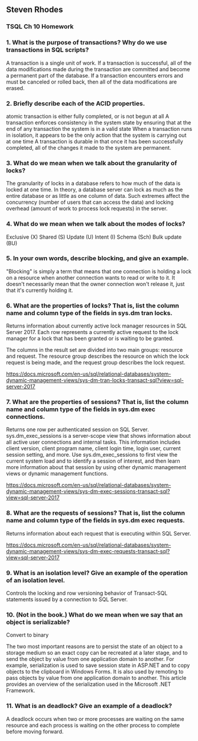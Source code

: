 ## Steven Rhodes
### TSQL Ch 10 Homework

### 1. What is the purpose of transactions? Why do we use transactions in SQL scripts?
A transaction is a single unit of work. If a transaction is successful, all of the data modifications made during the transaction are committed and become a permanent part of the database. If a transaction encounters errors and must be canceled or rolled back, then all of the data modifications are erased.

### 2. Briefly describe each of the ACID properties.
atomic transaction is either fully completed, or is not begun at all
A transaction enforces consistency in the system state by ensuring that at the end of any transaction the system is in a valid state
When a transaction runs in isolation, it appears to be the only action that the system is carrying out at one time
A transaction is durable in that once it has been successfully completed, all of the changes it made to the system are permanent.

### 3. What do we mean when we talk about the granularity of locks?
The granularity of locks in a database refers to how much of the data is locked at one time. In theory, a database server can lock as much as the entire database or as little as one column of data. Such extremes affect the concurrency (number of users that can access the data) and locking overhead (amount of work to process lock requests) in the server.

### 4. What do we mean when we talk about the modes of locks?
Exclusive (X)
Shared (S)
Update (U)
Intent (I)
Schema (Sch)
Bulk update (BU)

### 5. In your own words, describe blocking, and give an example.
"Blocking" is simply a term that means that one connection is holding a lock on a resource when another connection wants to read or write to it. It doesn't necessarily mean that the owner connection won't release it, just that it's currently holding it.

### 6. What are the properties of locks? That is, list the column name and column type of the fields in sys.dm tran locks.
Returns information about currently active lock manager resources in SQL Server 2017. Each row represents a currently active request to the lock manager for a lock that has been granted or is waiting to be granted.

The columns in the result set are divided into two main groups: resource and request. The resource group describes the resource on which the lock request is being made, and the request group describes the lock request.

https://docs.microsoft.com/en-us/sql/relational-databases/system-dynamic-management-views/sys-dm-tran-locks-transact-sql?view=sql-server-2017

### 7. What are the properties of sessions? That is, list the column name and column type of the fields in sys.dm exec connections.
Returns one row per authenticated session on SQL Server. sys.dm_exec_sessions is a server-scope view that shows information about all active user connections and internal tasks. This information includes client version, client program name, client login time, login user, current session setting, and more. Use sys.dm_exec_sessions to first view the current system load and to identify a session of interest, and then learn more information about that session by using other dynamic management views or dynamic management functions.

https://docs.microsoft.com/en-us/sql/relational-databases/system-dynamic-management-views/sys-dm-exec-sessions-transact-sql?view=sql-server-2017

### 8. What are the requests of sessions? That is, list the column name and column type of the fields in sys.dm exec requests.
Returns information about each request that is executing within SQL Server.

https://docs.microsoft.com/en-us/sql/relational-databases/system-dynamic-management-views/sys-dm-exec-requests-transact-sql?view=sql-server-2017

### 9. What is an isolation level? Give an example of the operation of an isolation level.
Controls the locking and row versioning behavior of Transact-SQL statements issued by a connection to SQL Server.

### 10. (Not in the book.) What do we mean when we say that an object is serializable?
Convert to binary

The two most important reasons are to persist the state of an object to a storage medium so an exact copy can be recreated at a later stage, and to send the object by value from one application domain to another. For example, serialization is used to save session state in ASP.NET and to copy objects to the clipboard in Windows Forms. It is also used by remoting to pass objects by value from one application domain to another. This article provides an overview of the serialization used in the Microsoft .NET Framework.

### 11. What is an deadlock? Give an example of a deadlock?
A deadlock occurs when two or more processes are waiting on the same resource and each process is waiting on the other process to complete before moving forward.